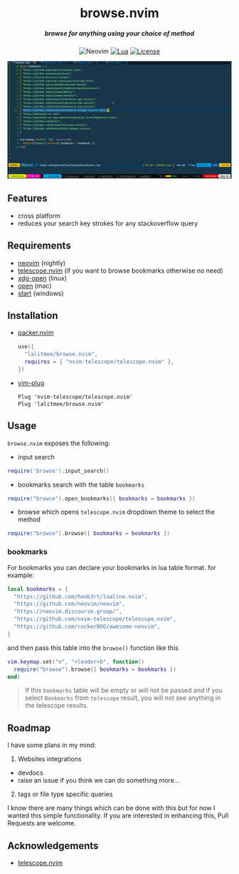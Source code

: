 <div align="center">

# browse.nvim

##### browse for anything using your choice of method

![Neovim](https://img.shields.io/badge/NeoVim-%2357A143.svg?&style=for-the-badge&logo=neovim&logoColor=white)
[![Lua](https://img.shields.io/badge/Lua-blue.svg?style=for-the-badge&logo=lua)](http://www.lua.org)
[![License](https://img.shields.io/github/license/lalitmee/browse.nvim?color=%23FFC600&style=for-the-badge)](https://github.com/lalitmee/browse.nvim/blob/main/LICENSE)

![browse.nvim](./media/browse.gif)

</div>

## Features

- cross platform
- reduces your search key strokes for any stackoverflow query

## Requirements

- [neovim](https://github.com/neovim/neovim) (nightly)
- [telescope.nvim](https://github.com/nvim-telescope/telescope.nvim) (if you
  want to browse bookmarks otherwise no need)
- [xdg-open](https://linux.die.net/man/1/xdg-open) (linux)
- [open](https://ss64.com/osx/open.html) (mac)
- [start](https://docs.microsoft.com/en-us/windows-server/administration/windows-commands/start) (windows)

## Installation

- [packer.nvim](https://github.com/wbthomason/packer.nvim)

  ```lua
  use({
    "lalitmee/browse.nvim",
    requires = { "nvim-telescope/telescope.nvim" },
  })
  ```

- [vim-plug](https://github.com/junegunn/vim-plug)

  ```vim
  Plug 'nvim-telescope/telescope.nvim'
  Plug 'lalitmee/browse.nvim'
  ```

## Usage

`browse.nvim` exposes the following:

- input search

```lua
require('browse').input_search()
```

- bookmarks search with the table `bookmarks`

```lua
require("browse").open_bookmarks({ bookmarks = bookmarks })
```

- browse which opens `telescope.nvim` dropdown theme to select the method

```lua
require("browse").browse({ bookmarks = bookmarks })
```

### bookmarks

For bookmarks you can declare your bookmarks in lua table format. for example:

```lua
local bookmarks = {
  "https://github.com/hoob3rt/lualine.nvim",
  "https://github.com/neovim/neovim",
  "https://neovim.discourse.group/",
  "https://github.com/nvim-telescope/telescope.nvim",
  "https://github.com/rockerBOO/awesome-neovim",
}
```

and then pass this table into the `browse()` function like this

```lua
vim.keymap.set("n", "<leader>b", function()
  require("browse").browse({ bookmarks = bookmarks })
end)
```

> If this `bookmarks` table will be empty or will not be passed and if you select `Bookmarks`
> from `telescope` result, you will not see anything in the telescope results.

## Roadmap

I have some plans in my mind:

1. Websites integrations

- devdocs
- raise an issue if you think we can do something more...

2. tags or file type specific queries

I know there are many things which can be done with this but for now I wanted
this simple functionality. If you are interested in enhancing this, Pull Requests
are welcome.

## Acknowledgements

- [telescope.nvim](https://github.com/nvim-telescope/telescope.nvim)
